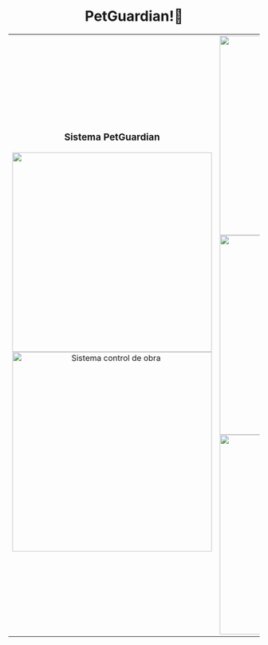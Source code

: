 <div align="center">
    <h1>
        PetGuardian!👋
    </h1>
</div>
<table>
    <td width="50%">
        <h3 align="center">Sistema PetGuardian</h3>
        <div align="center">
            <img src="https://i.postimg.cc/5NywFyXf/Captura-de-pantalla-2024-05-15-031721.png" width="400">
        </div>
        <div align="center">
            <img src="https://i.postimg.cc/KYt27MVK/Captura-de-pantalla-2024-05-22-123409.png" width="400" alt="Sistema control de obra">
        </div>
    </td>
    <td width="50%">
        <div align="center">
            <img src="https://i.postimg.cc/bJ8jmvcm/Captura-de-pantalla-2024-05-22-123523.png" width="400" alt="Sistema control de obra">
        </div>
        <div align="center">
            <img src="https://i.postimg.cc/XJ86m0n4/Captura-de-pantalla-2024-05-22-123607.png" width="400" alt="Sistema control de obra">
        </div>
        <div align="center">
            <img src="https://i.postimg.cc/kGgPdh58/Captura-de-pantalla-2024-05-22-123633.png" width="400" alt="Sistema control de obra">
        </div>
    </td>
</table>
